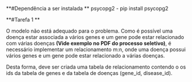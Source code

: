 **#Dependência a ser instalada
**
psycopg2 - pip install psycopg2

**#Tarefa 1
**

O modelo não está adequado para o problema. Como é possível uma doença estar associada a vários genes e um gene pode estar relacionado com várias doenças **(Vide exemplo no PDF do processo seletivo)**, é necessário implementar um relacionamento m:n, onde uma doença possui vários genes e um gene pode estar relacionado a várias doenças.

Desta forma, deve ser criada uma tabela de relacionamento contendo o os ids da tabela de genes e da tabela de doenças (gene_id, disease_id).